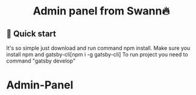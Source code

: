 <h1 align="center">
    Admin panel from Swann🔥
</h1>


## 🚀 Quick start
It's so simple just download and run command npm install.
Make sure you install npm and gatsby-cli[npm i -g gatsby-cli]
To run project you need to command "gatsby develop"
# Admin-Panel
